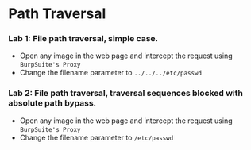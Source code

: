 # Path Traversal

### Lab 1: File path traversal, simple case.
- Open any image in the web page and intercept the request using `BurpSuite's Proxy`
- Change the filename parameter to `../../../etc/passwd`

### Lab 2: File path traversal, traversal sequences blocked with absolute path bypass.
- Open any image in the web page and intercept the request using `BurpSuite's Proxy`
- Change the filename parameter to `/etc/passwd`


